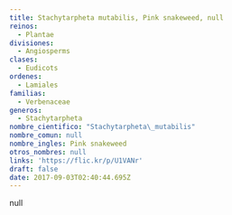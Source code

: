 ```yaml
---
title: Stachytarpheta mutabilis, Pink snakeweed, null
reinos:
  - Plantae
divisiones:
  - Angiosperms
clases:
  - Eudicots
ordenes:
  - Lamiales
familias:
  - Verbenaceae
generos:
  - Stachytarpheta
nombre_cientifico: "Stachytarpheta\_mutabilis"
nombre_comun: null
nombre_ingles: Pink snakeweed
otros_nombres: null
links: 'https://flic.kr/p/U1VANr'
draft: false
date: 2017-09-03T02:40:44.695Z
---
```

null
